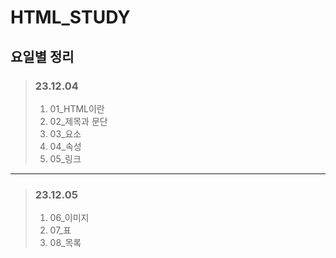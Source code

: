 HTML_STUDY
==========
## 요일별 정리

>### 23.12.04
> 1. 01_HTML이란
> 2. 02_제목과 문단
> 3. 03_요소
> 4. 04_속성
> 5. 05_링크

***
>### 23.12.05
> 1. 06_이미지
> 2. 07_표
> 3. 08_목록


